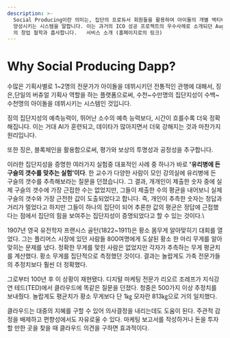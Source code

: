 ```yaml
---
description: >-
  Social Producing이란 의미는, 집단의 프로듀서 회원들을 활용하여 아이돌의 개별 액티비티 영상을 평가하여, 아이돌을 데뷔시키고 
  양성시키는 시스템을 말합니다. 이는 과거의 ICO 성공 프로젝트의 우수사례로 소개되던 Augur(https://www.augur.net/)
  의 창업 철학과 흡사합니다.   서비스 소개 (홈페이지로의 링크)
---
```


# Why Social Producing Dapp?

수많은 기획사별로 1\~2명의 전문가가 아이돌을 데뷔시키던 전통적인 관행에 대해서, 징은,단일의 버츄얼 기획사 역할을 하는 플랫폼으로써, 수천\~수만명의 집단지성이 수백\~수천명의 아이돌을 데뷔시키는 시스템인 것입니다.

&#x20;징의 집단지성의 예측능력이, 뛰어난 소수의 예측 능력보다, 시간이 흐를수록 더욱 정확해집니다. 이는 거대 AI가 훈련되고, 데이타가 많아지면서 더욱 강해지는 것과 마찬가지 원리입니다.

또한 징은, 블록체인을 활용함으로써, 평가와 보상의 투명성과 공정성을 추구합니다.

이러한 집단지성을 증명한 여러가지 실험중 대표적인 사례 중 하나가 바로 **'유리병에 든 구슬의 갯수를 맞추는 실험'이다**. 한 교수가 다양한 사람이 모인 강의실에 유리병에 든 구슬의 갯수를 추측해보라는 질문을 던졌습니다. 그 결과, 개개인이 제출한 숫자 중에 실제 구슬의 갯수에 가장 근접한 수는 없었지만, 그들이 제출한 수의 평균을 내어보니 실제 구슬의 갯수와 가장 근전한 값이 도출되었다고 합니다. 즉, 개인이 추측한 숫자는 정답과 거리가 멀었다고 하지만 그들이 하나의 집단이 되어 추론한 값의 평균은 정답에 근접했다는 점에서 집단의 힘을 보여주는 집단지성이 증명되었다고 할 수 있는 것이다.\


1907년 영국 유전학자 프랜시스 골턴(1822\~1911)은 황소 몸무게 알아맞히기 대회를 열었다. 그는 플리머스 시장에 있던 사람들 800여명에게 도살된 황소 한 마리 무게를 알아맞히는 문제를 냈다. 정확한 무게를 맞힌 사람은 없었지만 각자가 추측하는 무게 평균치를 계산했다. 황소 무게를 집단적으로 측정했던 것이다. 결과는 놀랍게도 가축 전문가들의 추정치보다 훨씬 더 정확했다.

그로부터 100년 후 이 상황이 재현됐다. 디지털 마케팅 전문가 리오르 조레프가 지식강연 테드(TED)에서 클라우드에 똑같은 질문을 던졌다. 청중은 500가지 이상 추정치를 보내줬다. 놀랍게도 평균치가 황소 무게보다 단 1㎏ 모자란 813㎏으로 거의 일치했다.

클라우드는 대중의 지혜를 구할 수 있어 의사결정을 내리는데도 도움이 된다. 주관적 감정을 배제하고 편향성에서도 자유로울 수 있다. 마케팅 보고서를 작성하거나 돈을 투자할 만한 곳을 찾을 때 클라우드 의견을 구하면 효과적이다.

